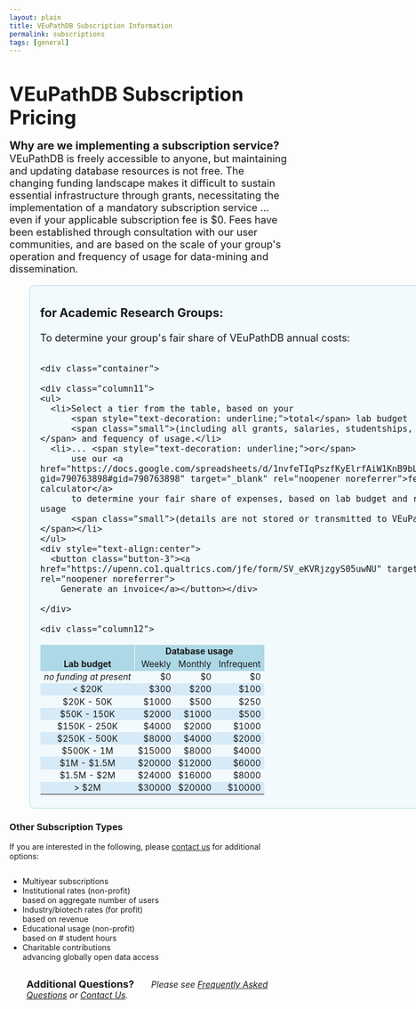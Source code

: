```yaml
---
layout: plain
title: VEuPathDB Subscription Information
permalink: subscriptions
tags: [general]
---
```

<style>
  h1 {
    font-size: 2.5em;
    margin-bottom:0;
    padding-bottom:0;
    padding-top:0;
  }

  div.static-content {
    font-size:130%;
 
    h2 {
      font-size: 1.5em;
      font-weight:400;
      padding-bottom:0.5em;
    }
    h3 {
      padding-top:0.25em;
    }

    div.container {
      display: flex;
    }
    @media only screen and (max-width: 50em) {
      div.container {
        flex-wrap:wrap;
      }
      div.column1 {
        margin-bottom: 1em;
      }
    }

    div.column1 {
      flex: 0 0 60%; 
      border-radius: .5em;
      border: 1px solid lightblue;
      background: #e6f7fd78;
      padding: 0 1em 0.5em;
      margin-left: 2em;
      min-width: 42em;
      p {margin:0;}
    }
    div.column2 {
      position:relative;
      flex: 0 0 auto;
      border-radius: .5em;
      border: 1px solid #dbb667a6;
      background: #fdf9e696;
      padding: 0 1em 0;
      margin-left: 2em;
      max-width: 20em;
      p {margin:0;}
    }
   
    div.column11 {
      flex: 0 0 45%;
    }
    div.column12 {
      flex: 0 0 auto;
      margin-left: 1em;
      p {
        font-size: 85%;
        font-weight: bold;
        background: lightblue;
        text-align: right;
        position: relative;
        right: 6em;
      }
    }

    ul {
      list-style-type: square;
    }
    .column11 ul {
      padding-left: 0;
      margin-top: 0;
    }
    .column11 li {
      padding-top: 1.5em;
      padding-bottom: 0.5em;
    }
    .column2 li {
      padding-top: 0.4em;
      padding-bottom: 0.5em;
    }

    table {
      font-size: 85%;
    }
    td {
      text-align: right;
      padding: 0.10em 0.4em;
    }
    thead td {
      font-weight: bold;
      border: 1px solid lightblue;
      background: lightblue;
    }
    tbody tr.alt td {
      background: #d6eaf8;
    }
    td.center {
      text-align: center;
    }


    .button-3 {
      font-size: 130%;
      background-color: green;
      border: 0.15em solid green;
      border-radius: 8px;
      box-shadow: rgba(27, 31, 35, 0.04) 0 1px 0, rgba(255, 255, 255, 0.25) 0 1px 0 inset;
      box-sizing: border-box;
      color: white;
      cursor: pointer;
      font-weight: 400;
      margin-top: 0.6em;
      padding: 0.4em 0.7em;
      transition: background-color 0.2s cubic-bezier(0.3, 0, 0.5, 1);
      touch-action: manipulation;
      vertical-align: middle;
    }
    .button-3:focus:not(:focus-visible):not(.focus-visible) {
      box-shadow: none;
      outline: none;
    }
    .button-3:hover {
      background-color: #2c974b;
    }
    .button-3:focus {
      box-shadow: rgba(46, 164, 79, .4) 0 0 0 3px;
      outline: none;
    }
    .button-3:active {
      background-color: #298e46;
      box-shadow: rgba(20, 70, 32, .2) 0 1px 0 inset;
    }
    .button-3 a {
      text-decoration: none;
      color: white;
    }
    .small {
      font-size:85%;
      font-style:italic;
    }
    div.small {
      text-align: center;
      padding-top: 0.5em;
    }
  }
</style>

<h1>VEuPathDB Subscription Pricing</h1>

<div class="static-content">

  <div class="top">
    <p><b style="font-size:110%">Why are we implementing a subscription service?</b> VEuPathDB is freely accessible to anyone, but maintaining and updating database resources is not free. The changing funding landscape makes it difficult to sustain essential infrastructure through grants, necessitating the implementation of a mandatory subscription service ... even if your applicable subscription fee is $0. Fees have been established through consultation with our user communities, and are based on the scale of your group's operation and frequency of usage for data-mining and dissemination.</p>
  </div>

  <div class="container">

  <div class="column1">
    <h3>for Academic Research Groups:</h3>
    <p style="padding-bottom:1em">To determine your group's fair share of VEuPathDB annual costs:</p>

    <div class="container">

    <div class="column11">
    <ul>
      <li>Select a tier from the table, based on your 
          <span style="text-decoration: underline;">total</span> lab budget 
          <span class="small">(including all grants, salaries, studentships, etc.)</span> and fequency of usage.</li>
      <li>... <span style="text-decoration: underline;">or</span> 
          use our <a href="https://docs.google.com/spreadsheets/d/1nvfeTIqPszfKyElrfAiW1KnB9bL5BSqmVeux_7u9XEo/copy?gid=790763898#gid=790763898" target="_blank" rel="noopener noreferrer">fee calculator</a> 
          to determine your fair share of expenses, based on lab budget and resource usage
          <span class="small">(details are not stored or transmitted to VEuPathDB.)</span></li>
    </ul>
    <div style="text-align:center">
      <button class="button-3"><a href="https://upenn.co1.qualtrics.com/jfe/form/SV_eKVRjzgyS05uwNU" target="_blank" rel="noopener noreferrer">
        Generate an invoice</a></button></div>

    </div>

    <div class="column12">
  <table>

  <thead>
    <tr>
      <td style="border-right-color:white"></td>
      <td colspan="3" class="center">Database usage</td>
    </tr>
    <tr>
      <td class="center" style="border-right-color:white">Lab budget</td>
      <td style="font-weight:400">Weekly</td>
      <td style="font-weight:400">Monthly</td>
      <td style="font-weight:400">Infrequent</td>
    </tr>
  </thead>

  <tbody><tr>
    <td><i>no funding at present</i></td>
    <td>$0</td>
    <td>$0</td>
    <td>$0</td>
  </tr>
  <tr class="alt">
    <td class="center">&lt; $20K</td>
    <td>$300</td>
    <td>$200</td>
    <td>$100</td>
  </tr>
  <tr>
    <td class="center">$20K - 50K</td>
    <td>$1000</td>
    <td>$500</td>
    <td>$250</td>
  </tr>
  <tr class="alt">
    <td class="center">$50K - 150K</td>
    <td>$2000</td>
    <td>$1000</td>
    <td>$500</td>
  </tr>
  <tr>
    <td class="center">$150K - 250K</td>
    <td>$4000</td>
    <td>$2000</td>
    <td>$1000</td>
  </tr>
  <tr class="alt">
    <td class="center">$250K - 500K</td>
    <td>$8000</td>
    <td>$4000</td>
    <td>$2000</td>
  </tr>
  <tr>
    <td class="center">$500K - 1M</td>
    <td>$15000</td>
    <td>$8000</td>
    <td>$4000</td>
  </tr>
  <tr class="alt">
    <td class="center">$1M - $1.5M</td>
    <td>$20000</td>
    <td>$12000</td>
    <td>$6000</td>
  </tr>
  <tr>
    <td class="center">$1.5M - $2M</td>
    <td>$24000</td>
    <td>$16000</td>
    <td>$8000</td>
  </tr>
  <tr class="alt">
    <td class="center">&gt; $2M</td>
    <td>$30000</td>
    <td>$20000</td>
    <td>$10000</td>
  </tr></tbody>

  </table>
    </div>
    </div>

  </div>  <!-- end of column1 -->

  <div class="column2">     
    <h3>Other Subscription Types</h3>
    <p>If you are interested in the following, please
      <a href="mailto:subscriptions@veupathdb.org">contact us</a> for additional options:</p>
    <ul>
        <li style="padding-top:1em">Multiyear subscriptions</li>
        <li style="padding-bottom:0">Institutional rates (non-profit) <br><span class="small">based on aggregate number of users</span></li>
        <li style="padding-bottom:0">Industry/biotech rates (for profit) <br><span class="small">based on revenue</span></li>
        <li style="padding-bottom:0">Educational usage (non-profit) <br><span class="small">based on # student hours</span></li>
        <li>Charitable contributions<br><span class="small">advancing globally open data access</span></li>
    </ul>
  </div>  <!-- end of column2 -->
  </div>

  <div style="margin:2em 2em;font-size: 110%">
    <h3 style="display:inline">Additional Questions?</h3><p style="padding-left:2em;display:inline"><i>Please see 
      <a href="/a/app/static-content/faq.html">Frequently Asked Questions</a> or <a href="/a/app/contact-us">Contact Us</a>.</i></p>
  </div>

</div>

